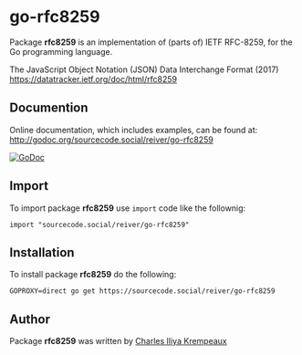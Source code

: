 # go-rfc8259

Package **rfc8259** is an implementation of (parts of) IETF RFC-8259, for the Go programming language.

The JavaScript Object Notation (JSON) Data Interchange Format (2017)  
https://datatracker.ietf.org/doc/html/rfc8259

## Documention

Online documentation, which includes examples, can be found at: http://godoc.org/sourcecode.social/reiver/go-rfc8259

[![GoDoc](https://godoc.org/sourcecode.social/reiver/go-rfc8259?status.svg)](https://godoc.org/sourcecode.social/reiver/go-rfc8259)

## Import

To import package **rfc8259** use `import` code like the follownig:
```
import "sourcecode.social/reiver/go-rfc8259"
```

## Installation

To install package **rfc8259** do the following:
```
GOPROXY=direct go get https://sourcecode.social/reiver/go-rfc8259
```

## Author

Package **rfc8259** was written by [Charles Iliya Krempeaux](http://changelog.ca)
